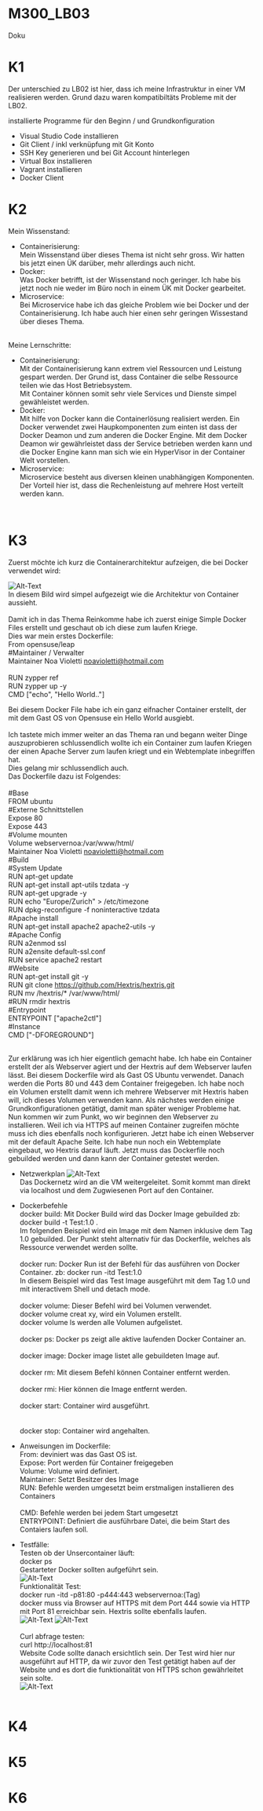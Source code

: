 # M300_LB03
Doku

# K1 <br>

Der unterschied zu LB02 ist hier, dass ich meine Infrastruktur in einer VM realisieren werden. Grund dazu waren kompatibiltäts Probleme mit der LB02. <br>

installierte Programme für den Beginn / und Grundkonfiguration <br>
- Visual Studio Code installieren
- Git Client / inkl verknüpfung mit Git Konto 
- SSH Key generieren und bei Git Account hinterlegen 
- Virtual Box installieren
- Vagrant installieren
- Docker Client

# K2 <br>

Mein Wissenstand: <br>

- Containerisierung: <br>
	Mein Wissenstand über dieses Thema ist nicht sehr gross. Wir hatten bis jetzt einen ÜK darüber, mehr allerdings auch nicht. <br>
- Docker: <br>
	Was Docker betrifft, ist der Wissenstand noch geringer. Ich habe bis jetzt noch nie weder im Büro noch in einem ÜK mit Docker gearbeitet. <br>
- Microservice: <br>
	Bei Microservice habe ich das gleiche Problem wie bei Docker und der Containerisierung. Ich habe auch hier einen sehr geringen Wissestand über dieses Thema. <br>
<br>
Meine Lernschritte: <br>

- Containerisierung: <br>
	 Mit der Containerisierung kann extrem viel Ressourcen und Leistung gespart werden. Der Grund ist, dass Container die selbe Ressource teilen wie das Host Betriebsystem. <br>
	 Mit Container können somit sehr viele Services und Dienste simpel gewähleistet werden. <br>
- Docker: <br>
	Mit hilfe von Docker kann die Containerlösung realisiert werden. Ein Docker verwendet zwei Haupkomponenten zum einten ist dass der Docker Deamon und zum anderen die Docker Engine. 
	Mit dem Docker Deamon wir gewährleistet dass der Service betrieben werden kann und die Docker Engine kann man sich wie ein HyperVisor in der Container Welt vorstellen. <br>
- Microservice: <br>
	Microservice besteht aus diversen kleinen unabhängigen Komponenten. Der Vorteil hier ist, dass die Rechenleistung auf mehrere Host verteilt werden kann.
<br>

# K3 <br>

Zuerst möchte ich kurz die Containerarchitektur aufzeigen, die bei Docker verwendet wird: <br>

![Alt-Text](https://config.server-core.ch/bilder/m300/Container.jpg)<br>
In diesem Bild wird simpel aufgezeigt wie die Architektur von Container aussieht. <br>
<br>
Damit ich in das Thema Reinkomme habe ich zuerst einige Simple Docker Files erstellt und geschaut ob ich diese zum laufen Kriege. <br>
Dies war mein erstes Dockerfile: <br>
From opensuse/leap <br>
	#Maintainer / Verwalter <br>
	Maintainer Noa Violetti <noavioletti@hotmail.com> <br>
	<br>
	RUN zypper ref <br>
	RUN zypper up -y <br>
	CMD ["echo", "Hello World.."] <br> 
	
Bei diesem Docker File habe ich ein ganz eifnacher Container erstellt, der mit dem Gast OS von Opensuse ein Hello World ausgiebt. <br>
	<br> 
Ich tastete mich immer weiter an das Thema ran und begann weiter Dinge auszuprobieren schlussendlich wollte ich ein Container zum laufen Kriegen der einen Apache Server zum laufen kriegt und ein Webtemplate inbegriffen hat. <br>
Dies gelang mir schlussendlich auch. <br>
Das Dockerfile dazu ist Folgendes: <br>
	<br>
	#Base <br>
	FROM ubuntu <br>
	#Externe Schnittstellen <br>
	Expose 80 <br>
	Expose 443 <br>
	#Volume mounten <br>
	Volume webservernoa:/var/www/html/ <br>
	Maintainer Noa Violetti	<noavioletti@hotmail.com> <br>
	#Build <br>
	#System Update <br>
	RUN apt-get update <br>
	RUN apt-get install apt-utils tzdata -y <br>
	RUN apt-get upgrade -y <br>
	RUN echo "Europe/Zurich" > /etc/timezone <br>
	RUN dpkg-reconfigure -f noninteractive tzdata <br>
	#Apache install <br>
	RUN apt-get install apache2 apache2-utils -y <br>
	#Apache Config <br>
	RUN a2enmod ssl <br>
	RUN a2ensite default-ssl.conf <br>
	RUN service apache2 restart <br>
	#Website <br>
	RUN apt-get install git -y <br>
	RUN git clone https://github.com/Hextris/hextris.git <br>
	RUN mv /hextris/* /var/www/html/ <br>
	#RUN rmdir hextris <br>
	#Entrypoint <br>
	ENTRYPOINT ["apache2ctl"] <br>
	#Instance <br>
	CMD ["-DFOREGROUND"] <br>
	<br>
	
Zur erklärung was ich hier eigentlich gemacht habe. Ich habe ein Container erstellt der als Webserver agiert und der Hextris auf dem Webserver laufen lässt.
Bei diesem Dockerfile wird als Gast OS Ubuntu verwendet. Danach werden die Ports 80 und 443 dem Container freigegeben.
Ich habe noch ein Volumen erstellt damit wenn ich mehrere Webserver mit Hextris haben will, ich dieses Volumen verwenden kann. Als nächstes werden einige Grundkonfigurationen getätigt, damit man später weniger Probleme hat. 
Nun kommen wir zum Punkt, wo wir beginnen den Webserver zu installieren. Weil ich via HTTPS auf meinen Container zugreifen möchte muss ich dies ebenfalls noch konfigurieren.
Jetzt habe ich einen Webserver mit der default Apache Seite. Ich habe nun noch ein Webtemplate eingebaut, wo Hextris darauf läuft. Jetzt muss das Dockerfile noch gebuilded werden und dann kann der Container getestet werden. <br>

- Netzwerkplan
![Alt-Text](https://config.server-core.ch/bilder/m300/Netzwerk.jpg)<br>
Das Dockernetz wird an die VM weitergeleitet. Somit kommt man direkt via localhost und dem Zugwiesenen Port auf den Container. <br> 

- Dockerbefehle <br>
	docker build: Mit Docker Build wird das Docker Image gebuilded zb: docker build -t Test:1.0 . <br>
	Im folgenden Beispiel wird ein Image mit dem Namen inklusive dem Tag 1.0 gebuilded. Der Punkt steht alternativ für das Dockerfile, welches als Ressource verwendet werden sollte. <br>
	<br>
	docker run: Docker Run ist der Befehl für das ausführen von Docker Container. zb: docker run -itd Test:1.0 <br>
	In diesem Beispiel wird das Test Image ausgeführt mit dem Tag 1.0 und mit interactivem Shell und detach mode. <br>
	<br>
	docker volume: Dieser Befehl wird bei Volumen verwendet. <br>
	docker volume creat xy, wird ein Volumen erstellt. <br>
	docker volume ls werden alle Volumen aufgelistet. <br>
	<br>
	docker ps: Docker ps zeigt alle aktive laufenden Docker Container an. <br>
	<br>
	docker image: Docker image listet alle gebuildeten Image auf. <br>
	<br>
	docker rm: Mit diesem Befehl können Container entfernt werden. <br>
	<br>
	docker rmi: Hier können die Image entfernt werden. <br>
	<br>
	docker start: Container wird ausgeführt. <br>	
	<br>
	docker stop: Container wird angehalten. <br>

- Anweisungen im Dockerfile: <br>
	From: deviniert was das Gast OS ist. <br>
	Expose: Port werden für Container freigegeben <br>
	Volume: Volume wird definiert. <br>
	Maintainer: Setzt Besitzer des Image <br>
	RUN: Befehle werden umgesetzt beim erstmaligen installieren des Containers<br>	
	CMD: Befehle werden bei jedem Start umgesetzt <br>
	ENTRYPOINT: Definiert die ausführbare Datei, die beim Start des Contaiers laufen soll. <br>
	
- Testfälle: <br>
	Testen ob der Unsercontainer läuft:<br>
	docker ps <br>
	Gestarteter Docker sollten aufgeführt sein. <br>
	![Alt-Text](https://config.server-core.ch/bilder/m300/dockerps.JPG)<br>
	Funktionalität Test: <br>
	docker run -itd -p81:80 -p444:443 webservernoa:(Tag) <br>
	docker muss via Browser auf HTTPS mit dem Port 444 sowie via HTTP mit Port 81 erreichbar sein. Hextris sollte ebenfalls laufen. <br>
	![Alt-Text](https://config.server-core.ch/bilder/m300/httptest.JPG) ![Alt-Text](https://config.server-core.ch/bilder/m300/Testfunktionalitaet.JPG)<br>
	<br>
	Curl abfrage testen:<br>
	curl http://localhost:81<br>
	Website Code sollte danach ersichtlich sein. Der Test wird hier nur ausgeführt auf HTTP, da wir zuvor den Test getätigt haben auf der Website und es dort die funktionalität von HTTPS schon gewährleitet sein solte. <br>
	![Alt-Text](https://config.server-core.ch/bilder/m300/curl.JPG)<br>
	<br>
# K4 <br>
# K5 <br>
# K6 <br>